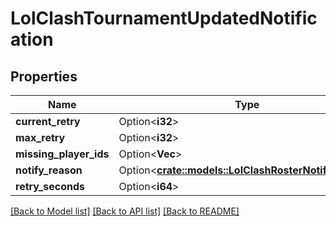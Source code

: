 # LolClashTournamentUpdatedNotification

## Properties

Name | Type | Description | Notes
------------ | ------------- | ------------- | -------------
**current_retry** | Option<**i32**> |  | [optional]
**max_retry** | Option<**i32**> |  | [optional]
**missing_player_ids** | Option<**Vec<i64>**> |  | [optional]
**notify_reason** | Option<[**crate::models::LolClashRosterNotifyReason**](LolClashRosterNotifyReason.md)> |  | [optional]
**retry_seconds** | Option<**i64**> |  | [optional]

[[Back to Model list]](../README.md#documentation-for-models) [[Back to API list]](../README.md#documentation-for-api-endpoints) [[Back to README]](../README.md)


